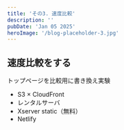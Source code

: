 ```yaml
---
title: 'その3. 速度比較'
description: ''
pubDate: 'Jan 05 2025'
heroImage: '/blog-placeholder-3.jpg'
---
```


## 速度比較をする
トップページを比較用に書き換え実験

- S3 × CloudFront
- レンタルサーバ
- Xserver static（無料）
- Netlify

